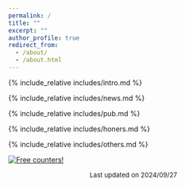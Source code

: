```yaml
---
permalink: /
title: ""
excerpt: ""
author_profile: true
redirect_from: 
  - /about/
  - /about.html
---
```


<span class='anchor' id='about-me'></span>

{% include_relative includes/intro.md %}

{% include_relative includes/news.md %}

{% include_relative includes/pub.md %}

{% include_relative includes/honers.md %}

{% include_relative includes/others.md %}

<a href="https://info.flagcounter.com/RpBh"><img src="https://s01.flagcounter.com/countxl/RpBh/bg_FFFFFF/txt_000000/border_CCCCCC/columns_8/maxflags_30/viewers_0/labels_1/pageviews_1/flags_1/percent_0/" alt="Free counters!" border="0"></a>

<script type='text/javascript' id='clustrmaps' src='//cdn.clustrmaps.com/map_v2.js?cl=ffffff&w=486&t=tt&d=delbcR5F-4JyHOBOX_RBwwElRbRXtcFtYvUEyDbPl60&co=2d78ad&cmo=3acc3a&cmn=ff5353&ct=ffffff'></script>

<div style="text-align: center; font-size: small;">
  Last updated on 2024/09/27
</div>